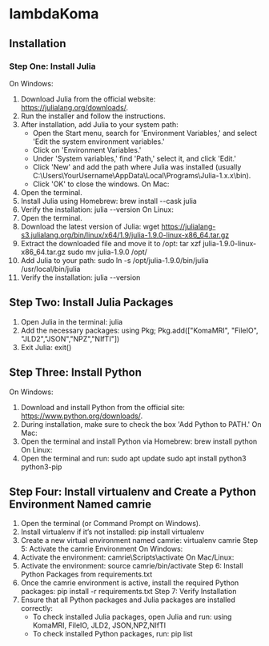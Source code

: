 # lambdaKoma

## Installation

### Step One: Install Julia
On Windows:
1. Download Julia from the official website: https://julialang.org/downloads/.
2. Run the installer and follow the instructions.
3. After installation, add Julia to your system path:
   - Open the Start menu, search for 'Environment Variables,' and select 'Edit the system environment variables.'
   - Click on 'Environment Variables.'
   - Under 'System variables,' find 'Path,' select it, and click 'Edit.'
   - Click 'New' and add the path where Julia was installed (usually C:\Users\YourUsername\AppData\Local\Programs\Julia-1.x.x\bin).
   - Click 'OK' to close the windows.
On Mac:
1. Open the terminal.
2. Install Julia using Homebrew:
   brew install --cask julia
3. Verify the installation:
   julia --version
On Linux:
1. Open the terminal.
2. Download the latest version of Julia:
   wget https://julialang-s3.julialang.org/bin/linux/x64/1.9/julia-1.9.0-linux-x86_64.tar.gz
3. Extract the downloaded file and move it to /opt:
   tar xzf julia-1.9.0-linux-x86_64.tar.gz
   sudo mv julia-1.9.0 /opt/
4. Add Julia to your path:
   sudo ln -s /opt/julia-1.9.0/bin/julia /usr/local/bin/julia
5. Verify the installation:
   julia --version


## Step Two: Install Julia Packages
1. Open Julia in the terminal:
   julia
2. Add the necessary packages:
   using Pkg;
   Pkg.add(["KomaMRI", "FileIO", "JLD2","JSON","NPZ","NIfTI"])
3. Exit Julia:
   exit()

## Step Three: Install Python
On Windows:
1. Download and install Python from the official site: https://www.python.org/downloads/.
2. During installation, make sure to check the box 'Add Python to PATH.'
On Mac:
1. Open the terminal and install Python via Homebrew:
   brew install python
On Linux:
1. Open the terminal and run:
   sudo apt update
   sudo apt install python3 python3-pip
## Step Four: Install virtualenv and Create a Python Environment Named camrie
1. Open the terminal (or Command Prompt on Windows).
2. Install virtualenv if it’s not installed:
   pip install virtualenv
3. Create a new virtual environment named camrie:
   virtualenv camrie
Step 5: Activate the camrie Environment
On Windows:
1. Activate the environment:
   camrie\Scripts\activate
On Mac/Linux:
1. Activate the environment:
   source camrie/bin/activate
Step 6: Install Python Packages from requirements.txt
1. Once the camrie environment is active, install the required Python packages:
   pip install -r requirements.txt
Step 7: Verify Installation
1. Ensure that all Python packages and Julia packages are installed correctly:
   - To check installed Julia packages, open Julia and run:
       using KomaMRI, FileIO, JLD2, JSON,NPZ,NIfTI
   - To check installed Python packages, run:
       pip list

<!-- 
![JuliaPkgVersion](https://img.shields.io/github/v/tag/JuliaLang/julia?label=Julia) -->